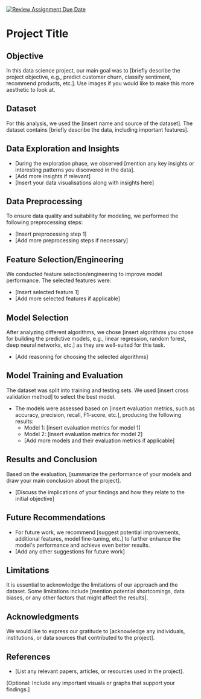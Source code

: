 [![Review Assignment Due Date](https://classroom.github.com/assets/deadline-readme-button-24ddc0f5d75046c5622901739e7c5dd533143b0c8e959d652212380cedb1ea36.svg)](https://classroom.github.com/a/FCyqBoQZ)
# Project Title

## Objective
In this data science project, our main goal was to [briefly describe the project objective, e.g., predict customer churn, classify sentiment, recommend products, etc.]. Use images if you would like to make this more aesthetic to look at. 

## Dataset
For this analysis, we used the [insert name and source of the dataset]. The dataset contains [briefly describe the data, including important features].

## Data Exploration and Insights
- During the exploration phase, we observed [mention any key insights or interesting patterns you discovered in the data].
- [Add more insights if relevant]
- [Insert your data visualisations along with insights here]

## Data Preprocessing
To ensure data quality and suitability for modeling, we performed the following preprocessing steps:
- [Insert preprocessing step 1]
- [Add more preprocessing steps if necessary]

## Feature Selection/Engineering
We conducted feature selection/engineering to improve model performance. The selected features were:
- [Insert selected feature 1]
- [Add more selected features if applicable]

## Model Selection
After analyzing different algorithms, we chose [insert algorithms you chose for building the predictive models, e.g., linear regression, random forest, deep neural networks, etc.] as they are well-suited for this task.
- [Add reasoning for choosing the selected algorithms]

## Model Training and Evaluation
The dataset was split into training and testing sets. We used [insert cross validation method] to select the best model. 
- The models were assessed based on [insert evaluation metrics, such as accuracy, precision, recall, F1-score, etc.], producing the following results:
  - Model 1: [insert evaluation metrics for model 1]
  - Model 2: [insert evaluation metrics for model 2]
  - [Add more models and their evaluation metrics if applicable]

## Results and Conclusion
Based on the evaluation, [summarize the performance of your models and draw your main conclusion about the project].
- [Discuss the implications of your findings and how they relate to the initial objective]

## Future Recommendations
- For future work, we recommend [suggest potential improvements, additional features, model fine-tuning, etc.] to further enhance the model's performance and achieve even better results.
- [Add any other suggestions for future work]

## Limitations
It is essential to acknowledge the limitations of our approach and the dataset. Some limitations include [mention potential shortcomings, data biases, or any other factors that might affect the results].

## Acknowledgments
We would like to express our gratitude to [acknowledge any individuals, institutions, or data sources that contributed to the project].

## References
- [List any relevant papers, articles, or resources used in the project].

[Optional: Include any important visuals or graphs that support your findings.]
